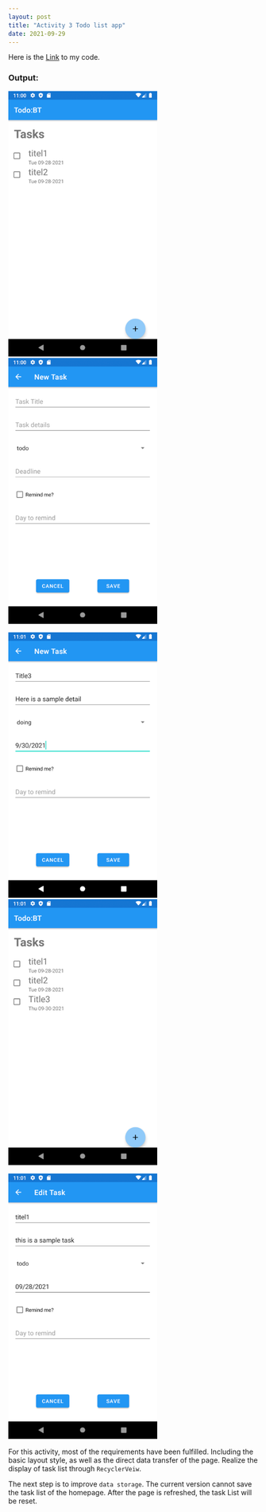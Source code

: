 ```yaml
---
layout: post
title: "Activity 3 Todo list app"
date: 2021-09-29
---
```


Here is the [Link](https://github.com/BingfanTian96/NEU_CS5520_21Fall/tree/main/TaskIt_A3_project) to my code. 

### Output:
<p float="left">
    <img src="https://raw.githubusercontent.com/BingfanTian96/NEU_CS5520_21Fall/main/TaskIt_A3_project/img/main.png" width="300" />
    <img src="https://raw.githubusercontent.com/BingfanTian96/NEU_CS5520_21Fall/main/TaskIt_A3_project/img/addNewTask.png" width="300" />
</p>
<p float="left">
    <img src="https://raw.githubusercontent.com/BingfanTian96/NEU_CS5520_21Fall/main/TaskIt_A3_project/img/createNewTask.png" width="300" />
    <img src="https://raw.githubusercontent.com/BingfanTian96/NEU_CS5520_21Fall/main/TaskIt_A3_project/img/resultOfAddNew.png" width="300" />
</p>
<p float="left">
    <img src="https://raw.githubusercontent.com/BingfanTian96/NEU_CS5520_21Fall/main/TaskIt_A3_project/img/EditTask.png" width="300" />
  
</p>


For this activity, most of the requirements have been fulfilled. Including the basic layout style, as well as the direct data transfer of the page. Realize the display of task list through `RecyclerVeiw`.

The next step is to improve `data storage`. The current version cannot save the task list of the homepage. After the page is refreshed, the task List will be reset.
